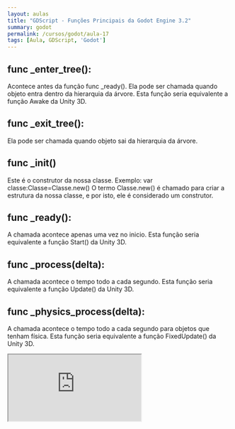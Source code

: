 ```yaml
---
layout: aulas
title: "GDScript - Funções Principais da Godot Engine 3.2"
summary: godot
permalink: /cursos/godot/aula-17
tags: [Aula, GDScript, 'Godot']
---
```


## func _enter_tree():

Acontece antes da função func _ready(). Ela pode ser chamada quando objeto entra dentro da hierarquia da árvore.
Esta função seria equivalente a função Awake da Unity 3D.

## func _exit_tree():

Ela pode ser chamada quando objeto sai da hierarquia da árvore.

## func _init()

Este é o construtor da nossa classe. Exemplo: var classe:Classe=Classe.new()
O termo Classe.new() é chamado para criar a estrutura da nossa classe, e por isto, ele é considerado um construtor.

## func _ready():

A chamada acontece apenas uma vez no inicio. Esta função seria equivalente a função Start() da Unity 3D.

## func _process(delta):

A chamada acontece o tempo todo a cada segundo. Esta função seria equivalente a função Update() da Unity 3D.

## func _physics_process(delta):

A chamada acontece o tempo todo a cada segundo para objetos que tenham física. Esta função seria equivalente
a função FixedUpdate() da Unity 3D.


<div class="embed-responsive embed-responsive-16by9">
  <iframe class="embed-responsive-item" src="https://www.youtube.com/embed/rb8Rt-dcgJg?rel=0" allowfullscreen></iframe>
</div><br>